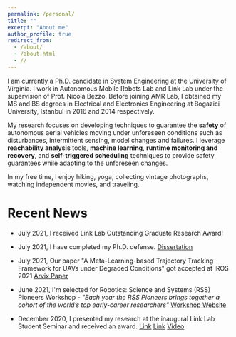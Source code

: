 ```yaml
---
permalink: /personal/
title: ""
excerpt: "About me"
author_profile: true
redirect_from: 
  - /about/
  - /about.html
  - //
---
```


I am currently a Ph.D. candidate in System Engineering at the University of Virginia. I work in Autonomous Mobile Robots Lab and Link Lab under the supervision of Prof. Nicola Bezzo. Before joining AMR Lab, I obtained my MS and BS degrees in Electrical and Electronics Engineering at Bogazici University, Istanbul in 2016 and 2014 respectively. 

My research focuses on developing techniques to guarantee the **safety** of autonomous aerial vehicles moving under unforeseen conditions such as disturbances, intermittent sensing, model changes and failures. I leverage **reachability analysis** tools, **machine learning**, **runtime monitoring and recovery**, and **self-triggered scheduling** techniques to provide safety guarantees while adapting to the unforeseen changes. 

In my free time, I enjoy hiking, yoga, collecting vintage photographs, watching independent movies, and  traveling.


Recent News
===
* July 2021, I received Link Lab Outstanding Graduate Research Award!

* July 2021, I have completed my Ph.D. defense. [Dissertation](https://libraetd.lib.virginia.edu/public_view/9s161713h "Dissertation")

* July 2021, Our paper "A Meta-Learning-based Trajectory Tracking Framework for UAVs under Degraded Conditions" got accepted at IROS 2021 [Arvix Paper](https://arxiv.org/abs/2104.15081 "Arvix paper")

* June 2021, I'm selected for Robotics: Science and Systems (RSS) Pioneers Workshop - *"Each year the RSS Pioneers brings together a cohort of the world’s top early-career researchers"* [Workshop Website](https://sites.google.com/view/rsspioneers2021 "Workshop Website") 

* December 2020, I presented my research at the inaugural Link Lab Student Seminar and received an award. [Link](https://engineering.virginia.edu/news/2021/01/link-lab-industry-initiative-fosters-next-generation-cyber-physical-systems-researchers "Link") [Link](https://engineering.virginia.edu/esen-yel-recognized-excellence-autonomous-systems-research "Link") [Video](https://www.youtube.com/watch?v=LsP7yxGzHIU&t=1908s, "Video")



